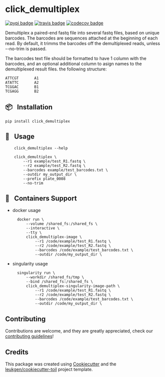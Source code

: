 # click_demultiplex

[![pypi badge][pypi_badge]][pypi_base]
[![travis badge][travis_badge]][travis_base]
[![codecov badge][codecov_badge]][codecov_base]

Demultiplex a paired-end fastq file into several fastq files,
based on unique barcodes.
The barcodes are sequences attached at the beginning of each read.
By default, it trimms the barcodes off the demultiplexed reads,
unless --no-trim is passed.

The barcodes text file should be formatted to have 1 column with
the barcodes, and an optional additional column to asign names to
the demultiplexed result files.  the following structure:

    ATTCGT       A1
    ATATTC       A2
    TCGGAC       B1
    TCGAGG       B2

## 📦 &nbsp; **Installation**

    pip install click_demultiplex

## 🍉 &nbsp; **Usage**

        click_demultiplex --help

        click_demultiplex \
            --r1 example/test_R1.fastq \
            --r2 example/test_R2.fastq \
            --barcodes example/test_barcodes.txt \
            --outdir my_output_dir \
            --prefix plate_0008
            --no-trim

## 🐳 &nbsp; **Containers Support**

* docker usage

        docker run \
            --volume /shared_fs:/shared_fs \
            --interactive \
            --tty \
            click_demultiplex-image \
                --r1 /code/example/test_R1.fastq \
                --r2 /code/example/test_R2.fastq \
                --barcodes /code/example/test_barcodes.txt \
                --outdir /code/my_output_dir \

* singularity usage

        singularity run \
            --workdir /shared_fs/tmp \
            --bind /shared_fs:/shared_fs \
            click_demultiplex-singularity-image-path \
                --r1 /code/example/test_R1.fastq \
                --r2 /code/example/test_R2.fastq \
                --barcodes /code/example/test_barcodes.txt \
                --outdir /code/my_output_dir \


## Contributing

Contributions are welcome, and they are greatly appreciated, check our [contributing guidelines](.github/CONTRIBUTING.md)!

## Credits

This package was created using [Cookiecutter] and the
[leukgen/cookiecutter-toil] project template.

<!-- References -->
[singularity]: http://singularity.lbl.gov/
[docker2singularity]: https://github.com/singularityware/docker2singularity
[cookiecutter]: https://github.com/audreyr/cookiecutter
[leukgen/cookiecutter-toil]: https://github.com/leukgen/cookiecutter-toil

<!-- Badges -->
[codecov_badge]: https://codecov.io/gh/leukgen/click_demultiplex/branch/master/graph/badge.svg
[codecov_base]: https://codecov.io/gh/leukgen/click_demultiplex
[pypi_badge]: https://img.shields.io/pypi/v/click_demultiplex.svg
[pypi_base]: https://pypi.python.org/pypi/click_demultiplex
[travis_badge]: https://img.shields.io/travis/leukgen/click_demultiplex.svg
[travis_base]: https://travis-ci.org/leukgen/click_demultiplex
